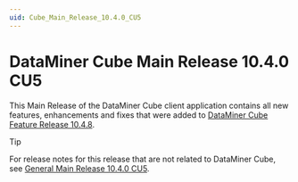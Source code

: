 ```yaml
---
uid: Cube_Main_Release_10.4.0_CU5
---
```


# DataMiner Cube Main Release 10.4.0 CU5

This Main Release of the DataMiner Cube client application contains all new features, enhancements and fixes that were added to [DataMiner Cube Feature Release 10.4.8](xref:Cube_Feature_Release_10.4.8).

> [!TIP]
> For release notes for this release that are not related to DataMiner Cube, see [General Main Release 10.4.0 CU5](xref:General_Main_Release_10.4.0_CU5).
